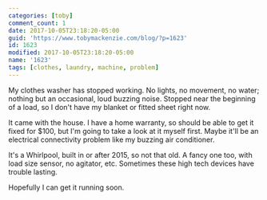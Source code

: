 ```yaml
---
categories: [toby]
comment_count: 1
date: 2017-10-05T23:18:20-05:00
guid: 'https://www.tobymackenzie.com/blog/?p=1623'
id: 1623
modified: 2017-10-05T23:18:20-05:00
name: '1623'
tags: [clothes, laundry, machine, problem]
---
```


My clothes washer has stopped working.<!--more-->  No lights, no movement, no water; nothing but an occasional, loud buzzing noise.  Stopped near the beginning of a load, so I don't have my blanket or fitted sheet right now.

It came with the house.  I have a home warranty, so should be able to get it fixed for $100, but I'm going to take a look at it myself first.  Maybe it'll be an electrical connectivity problem like my buzzing air conditioner.

It's a Whirlpool, built in or after 2015, so not that old.  A fancy one too, with load size sensor, no agitator, etc.  Sometimes these high tech devices have trouble lasting.

Hopefully I can get it running soon.
